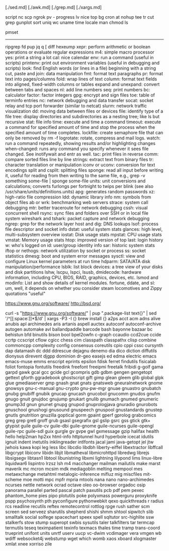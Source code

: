 
[./sed.md]
[./awk.md]
[./grep.md]
[./xargs.md]


script
nc
scp
ngrok
pv - progress
lv
nice
top
bg
cron
at
nohup
tee
tr
cut
grep
gunplot
sort
uniq
wc
uname
time
locale
man
chmod
ls

pmset

---
ripgrep
fd
pup
jq
q
[
diff
hexeump
xepr: perform arithmetic or boolean operations or evaluate regular expressions
m4: simple macro processor
yes: print a string a lot
cal: nice calendar
env: run a command (useful in scripts)
printenv: print out environment variables (useful in debugging and scripts)
look: find English words (or lines in a file) beginning with a string
cut, paste and join: data manipulation
fmt: format text paragraphs
pr: format text into pages/columns
fold: wrap lines of text
column: format text fields into aligned, fixed-width columns or tables
expand and unexpand: convert between tabs and spaces
nl: add line numbers
seq: print numbers
bc: calculator
factor: factor integers
gpg: encrypt and sign files
toe: table of terminfo entries
nc: network debugging and data transfer
socat: socket relay and tcp port forwarder (similar to netcat)
slurm: network traffic visualization
dd: moving data between files or devices
file: identify type of a file
tree: display directories and subdirectories as a nesting tree; like ls but recursive
stat: file info
time: execute and time a command
timeout: execute a command for specified amount of time and stop the process when the specified amount of time completes.
lockfile: create semaphore file that can only be removed by rm -f
logrotate: rotate, compress and mail logs.
watch: run a command repeatedly, showing results and/or highlighting changes
when-changed: runs any command you specify whenever it sees file changed. See inotifywait and entr as well.
tac: print files in reverse
comm: compare sorted files line by line
strings: extract text from binary files
tr: character translation or manipulation
iconv or uconv: conversion for text encodings
split and csplit: splitting files
sponge: read all input before writing it, useful for reading from then writing to the same file, e.g., grep -v something some-file | sponge some-file
units: unit conversions and calculations; converts furlongs per fortnight to twips per blink (see also /usr/share/units/definitions.units)
apg: generates random passwords
xz: high-ratio file compression
ldd: dynamic library info
nm: symbols from object files
ab or wrk: benchmarking web servers
strace: system call debugging
mtr: better traceroute for network debugging
cssh: visual concurrent shell
rsync: sync files and folders over SSH or in local file system
wireshark and tshark: packet capture and network debugging
ngrep: grep for the network layer
host and dig: DNS lookups
lsof: process file descriptor and socket info
dstat: useful system stats
glances: high level, multi-subsystem overview
iostat: Disk usage stats
mpstat: CPU usage stats
vmstat: Memory usage stats
htop: improved version of top
last: login history
w: who's logged on
id: user/group identity info
sar: historic system stats
iftop or nethogs: network utilization by socket or process
ss: socket statistics
dmesg: boot and system error messages
sysctl: view and configure Linux kernel parameters at run time
hdparm: SATA/ATA disk manipulation/performance
lsblk: list block devices: a tree view of your disks and disk partitions
lshw, lscpu, lspci, lsusb, dmidecode: hardware information, including CPU, BIOS, RAID, graphics, devices, etc.
lsmod and modinfo: List and show details of kernel modules.
fortune, ddate, and sl: um, well, it depends on whether you consider steam locomotives and Zippy quotations "useful"


https://www.gnu.org/software/
http://bsd.org/

curl -s "https://www.gnu.org/software/" | pup ".package-list text{}" | sed '/^[[:space:]]*$/d' | xargs -P3 -I {} brew install {}
a2ps
acct
acm
adns
alive
anubis
apl
archimedes
aris
artanis
aspell
auctex
autoconf
autoconf-archive
autogen
automake
avl
ballandpaddle
barcode
bash
bayonne
bazaar
bc
behistun
bfd
binutils
bison
bool
bpel2owfn
c-graph
ccaudio
ccd2cue
ccide
ccrtp
ccscript
cflow
cgicc
chess
cim
classpath
classpathx
clisp
combine
commoncpp
complexity
config
consensus
coreutils
cpio
cppi
cssc
cursynth
dap
datamash
dc
ddd
ddrescue
dejagnu
denemo
dia
dico
diction
diffutils
dionysus
direvent
djgpp
dominion
dr-geo
easejs
ed
edma
electric
emacs
emacs-muse
emms
enscript
eprints
epsilon
fdisk
ferret
findutils
fisicalab
foliot
fontopia
fontutils
freedink
freefont
freeipmi
freetalk
fribidi
g-golf
gama
garpd
gawk
gcal
gcc
gcide
gcl
gcompris
gdb
gdbm
gengen
gengetopt
gettext
gforth
ggradebook
ghostscript
gift
gimp
glean
gleem
glib
global
glpk
glue
gmediaserver
gmp
gnash
gnat
gnats
gnatsweb
gneuralnetwork
gnome
gnowsys
gnu-c-manual
gnu-crypto
gnu-pw-mgr
gnuae
gnuastro
gnubatch
gnubg
gnubiff
gnubik
gnucap
gnucash
gnucobol
gnucomm
gnudos
gnufm
gnugo
gnuit
gnujdoc
gnujump
gnukart
gnulib
gnumach
gnumed
gnumeric
gnump3d
gnun
gnunet
gnupg
gnupod
gnuprologjava
gnuradio
gnurobots
gnuschool
gnushogi
gnusound
gnuspeech
gnuspool
gnustandards
gnustep
gnutls
gnutrition
gnuzilla
goptical
gorm
gpaint
gperf
gprolog
grabcomics
greg
grep
gretl
groff
grub
gsasl
gsegrafix
gsl
gslip
gsrc
gss
gtick
gtk+
gtypist
guile
guile-cv
guile-dbi
guile-gnome
guile-ncurses
guile-opengl
guile-rpc
guile-sdl
guix
gurgle
gv
gvpe
gwl
gxmessage
gzip
halifax
health
hello
help2man
hp2xx
html-info
httptunnel
hurd
hyperbole
icecat
idutils
ignuit
indent
inetutils
inklingreader
intlfonts
jacal
jami
java-getopt
jel
jtw
jwhois
kawa
kopi
leg
less
libc
libcdio
libdbh
liberty-eiffel
libextractor
libffcall
libgcrypt
libiconv
libidn
libjit
libmatheval
libmicrohttpd
libredwg
librejs
libsigsegv
libtasn1
libtool
libunistring
libxmi
lightning
lilypond
lims
linux-libre
liquidwar6
lispintro
lrzsz
lsh
m4
macchanger
mailman
mailutils
make
marst
maverik
mc
mcron
mcsim
mdk
mediagoblin
melting
mempool
mes
metaexchange
metahtml
metalogic-inference
mifluz
mig
miscfiles
mit-scheme
moe
motti
mpc
mpfr
mpria
mtools
nana
nano
nano-archimedes
ncurses
nettle
network
ocrad
octave
oleo
oo-browser
orgadoc
osip
panorama
parallel
parted
pascal
patch
paxutils
pcb
pdf
pem
pexec
phantom_home
pies
pipo
plotutils
poke
polyxmass
powerguru
proxyknife
pspp
psychosynth
pth
pyconfigure
pythonwebkit
qexo
quickthreads
r
radius
rcs
readline
recutils
reftex
remotecontrol
rottlog
rpge
rush
sather
scm
screen
sed
serveez
sharutils
shepherd
shishi
shmm
shtool
sipwitch
slib
smalltalk
social
solfege
spacechart
speex
spell
sqltutor
src-highlite
ssw
stalkerfs
stow
stump
superopt
swbis
sysutils
taler
talkfilters
tar
termcap
termutils
teseq
teximpatient
texinfo
texmacs
thales
time
tramp
trans-coord
trueprint
unifont
units
unrtf
userv
uucp
vc-dwim
vcdimager
vera
vmgen
wb
wdiff
websocket4j
webstump
wget
which
womb
xaos
xboard
xlogmaster
xmlat
xnee
xorriso
zile

